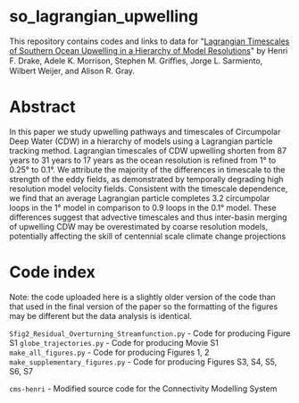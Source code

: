 # so_lagrangian_upwelling
This repository contains codes and links to data for "[Lagrangian Timescales of Southern Ocean Upwelling in a Hierarchy of Model Resolutions](http://rdcu.be/FZij)" by Henri F. Drake, Adele K. Morrison, Stephen M. Griﬃes, Jorge L. Sarmiento, Wilbert Weijer, and Alison R. Gray.

# Abstract

In this paper we study upwelling pathways and timescales of Circumpolar Deep Water (CDW) in a hierarchy of models using a Lagrangian particle tracking method. Lagrangian timescales of CDW upwelling shorten from 87 years to 31 years to 17 years as the ocean resolution is refined from 1° to 0.25° to 0.1°. We attribute the majority of the differences in timescale to the strength of the eddy fields, as demonstrated by temporally degrading high resolution model velocity fields. Consistent with the timescale dependence, we find that an average Lagrangian particle completes 3.2 circumpolar loops in the 1° model in comparison to 0.9 loops in the 0.1° model. These differences suggest that advective timescales and thus inter-basin merging of upwelling CDW may be overestimated by coarse resolution models, potentially affecting the skill of centennial scale climate change projections

# Code index
Note: the code uploaded here is a slightly older version of the code than that used in the final version of the paper so the formatting of the figures may be different but the data analysis is identical.

`Sfig2_Residual_Overturning_Streamfunction.py` - Code for producing Figure S1
`globe_trajectories.py` - Code for producing Movie S1
`make_all_figures.py` - Code for producing Figures 1, 2
`make_supplementary_figures.py` - Code for producing Figures S3, S4, S5, S6, S7

`cms-henri` - Modified source code for the Connectivity Modelling System
